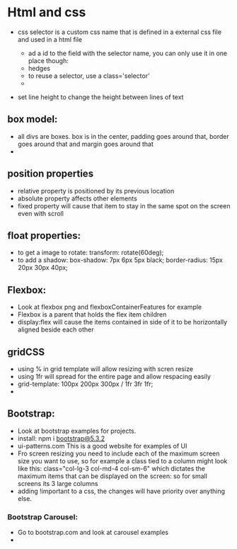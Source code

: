 # Html and css

- css selector is a custom css name that is defined in a external css file and used in a html file

  - ad a id to the field with the selector name, you can only use it in one place though: <li id="selector">hedges</li>
  - to reuse a selector, use a class='selector' <li class="underlined"></li>

- set line height to change the height between lines of text

## box model:

- all divs are boxes. box is in the center, padding goes around that, border goes around that and margin goes around that
-

## position properties

- relative property is positioned by its previous location
- absolute property affects other elements
- fixed property will cause that item to stay in the same spot on the screen even with scroll

## float properties:

- to get a image to rotate: transform: rotate(60deg);
- to add a shadow: box-shadow: 7px 6px 5px black; border-radius: 15px 20px 30px 40px;

## Flexbox:

- Look at flexbox png and flexboxContainerFeatures for example
- Flexbox is a parent that holds the flex item children
- display:flex will cause the items contained in side of it to be horizontally aligned beside each other

## gridCSS

- using % in grid template will allow resizing with scren resize
- using 1fr will spread for the entire page and allow respacing easily
- grid-template: 100px 200px 300px / 1fr 3fr 1fr;
-

## Bootstrap:

- Look at bootstrap examples for projects.
- install: npm i bootstrap@5.3.2
- ui-patterns.com This is a good website for examples of UI
- Fro screen resizing you need to include each of the maximum screen size you want to use, so for example a class tied to a column might look like this: class="col-lg-3 col-md-4 col-sm-6" which dictates the maximum items that can be displayed on the screen: so for small screens its 3 large columns
- adding !important to a css, the changes will have priority over anything else.

### Bootstrap Carousel:

- Go to bootstrap.com and look at carousel examples
-
